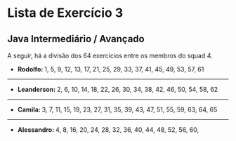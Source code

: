 # Lista de Exercício 3

## Java Intermediário / Avançado

<p align="justify">A seguir, há a divisão dos 64 exercícios entre os membros do squad 4.</p>

- <b>Rodolfo: </b>1, 5, 9, 12, 13, 17, 21, 25, 29, 33, 37, 41, 45, 49, 53, 57, 61 

<hr>

- <b>Leanderson: </b>2, 6, 10, 14, 18, 22, 26, 30, 34, 38, 42, 46, 50, 54, 58, 62

<hr>

- <b>Camila: </b>3, 7, 11, 15, 19, 23, 27, 31, 35, 39, 43, 47, 51, 55, 59, 63, 64, 65

<hr>

- <b>Alessandro: </b>4, 8, 16, 20, 24, 28, 32, 36, 40, 44, 48, 52, 56, 60, 

